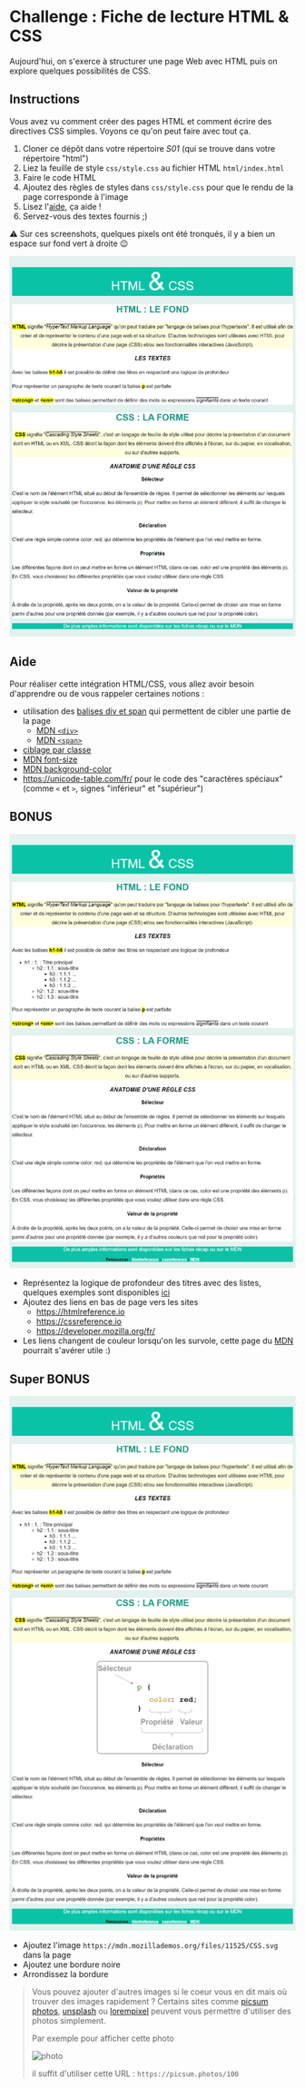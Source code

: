 # Challenge : Fiche de lecture HTML & CSS

Aujourd'hui, on s'exerce à structurer une page Web avec HTML puis on explore quelques possibilités de CSS.

## Instructions

Vous avez vu comment créer des pages HTML et comment écrire des directives CSS simples. Voyons ce qu'on peut faire avec tout ça.

1. Cloner ce dépôt dans votre répertoire _S01_ (qui se trouve dans votre répertoire "html")
2. Liez la feuille de style `css/style.css` au fichier HTML `html/index.html`
3. Faire le code HTML
4. Ajoutez des règles de styles dans `css/style.css` pour que le rendu de la page corresponde à l'image
5. Lisez l'[aide](#aide), ça aide !
6. Servez-vous des textes fournis ;)

:warning: Sur ces screenshots, quelques pixels ont été tronqués, il y a bien un espace sur fond vert à droite :wink:

![resultat](resultat.png)

## Aide

Pour réaliser cette intégration HTML/CSS, vous allez avoir besoin d'apprendre ou de vous rappeler certaines notions :

- utilisation des [balises div et span](https://github.com/O-clock-Alumni/fiches-recap/blob/master/html/structure.md#s%C3%A9mantique-oui-mais-pas-que-) qui permettent de cibler une partie de la page
  - [MDN `<div>`](https://developer.mozilla.org/fr/docs/Web/HTML/Element/div)
  - [MDN `<span>`](https://developer.mozilla.org/fr/docs/Web/HTML/Element/span)
- [ciblage par classe](https://github.com/O-clock-Alumni/fiches-recap/blob/master/css/syntaxe.md#classes)
- [MDN font-size](https://developer.mozilla.org/fr/docs/Web/CSS/font-size)
- [MDN background-color](https://developer.mozilla.org/fr/docs/Web/CSS/background-color)
- https://unicode-table.com/fr/ pour le code des "caractères spéciaux" (comme `<` et `>`, signes "inférieur" et "supérieur")

## BONUS

![resultat super bonus](resultat-bonus.png)

- Représentez la logique de profondeur des titres avec des listes, quelques exemples sont disponibles [ici](https://developer.mozilla.org/fr/docs/Web/HTML/Element/ul)
- Ajoutez des liens en bas de page vers les sites
  - https://htmlreference.io
  - https://cssreference.io
  - https://developer.mozilla.org/fr/
- Les liens changent de couleur lorsqu'on les survole, cette page du [MDN](https://developer.mozilla.org/fr/docs/Web/CSS/:hover) pourrait s'avérer utile :)


## Super BONUS

![resultat super bonus](resultat-super-bonus.png)

- Ajoutez l'image `https://mdn.mozillademos.org/files/11525/CSS.svg` dans la page
- Ajoutez une bordure noire
- Arrondissez la bordure


> Vous pouvez ajouter d'autres images si le coeur vous en dit mais où trouver des images rapidement ? Certains sites comme [picsum photos](https://picsum.photos/), [unsplash](https://source.unsplash.com/) ou [lorempixel](http://lorempixel.com/) peuvent vous permettre d'utiliser des photos simplement.
>
> Par exemple pour afficher cette photo
>
> ![photo](https://picsum.photos/100)
>
> il suffit d'utiliser cette URL : `https://picsum.photos/100`
